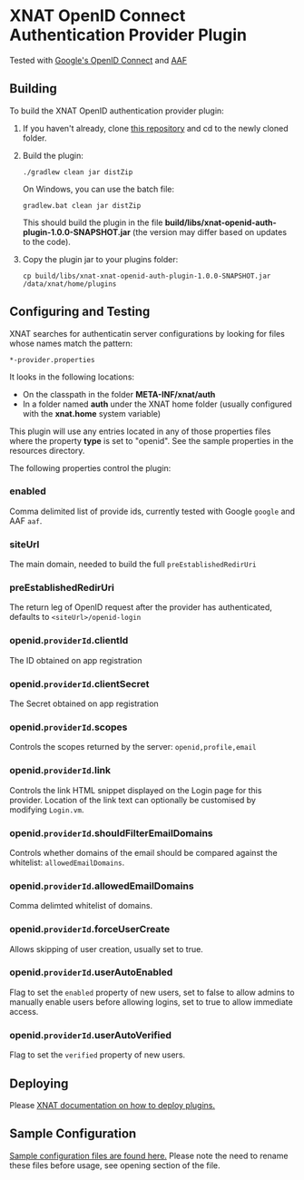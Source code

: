 # XNAT OpenID Connect Authentication Provider Plugin #

Tested with [Google's OpenID Connect](https://developers.google.com/identity/protocols/OpenIDConnect "Google OpenID Connect") and [AAF](https://aaf.edu.au/ "AAF")

## Building ##

To build the XNAT OpenID authentication provider plugin:

1. If you haven't already, clone [this repository](https://github.com/qcif/xnat-openid-auth-plugin.git) and cd to the newly cloned folder.

1. Build the plugin:

    `./gradlew clean jar distZip` 
    
    On Windows, you can use the batch file:
    
    `gradlew.bat clean jar distZip`
    
    This should build the plugin in the file **build/libs/xnat-openid-auth-plugin-1.0.0-SNAPSHOT.jar** 
    (the version may differ based on updates to the code).
    
1. Copy the plugin jar to your plugins folder: 

    `cp build/libs/xnat-xnat-openid-auth-plugin-1.0.0-SNAPSHOT.jar /data/xnat/home/plugins`

## Configuring and Testing ##

XNAT searches for authenticatin server configurations by looking for files whose names match the pattern:

    *-provider.properties
    
It looks in the following locations:

* On the classpath in the folder **META-INF/xnat/auth**
* In a folder named **auth** under the XNAT home folder (usually configured with the **xnat.home** system variable)

This plugin will use any entries located in any of those properties files where the property **type** is set to "openid". See the sample properties in the resources directory.

The following properties control the plugin:

### enabled
Comma delimited list of provide ids, currently tested with Google `google` and AAF `aaf`.

### siteUrl
The main domain, needed to build the full `preEstablishedRedirUri`

### preEstablishedRedirUri
The return leg of OpenID request after the provider has authenticated, defaults to `<siteUrl>/openid-login`

### openid.`providerId`.clientId
The ID obtained on app registration

### openid.`providerId`.clientSecret
The Secret obtained on app registration

### openid.`providerId`.scopes
Controls the scopes returned by the server: `openid,profile,email`

### openid.`providerId`.link
Controls the link HTML snippet displayed on the Login page for this provider. Location of the link text can optionally be customised by modifying `Login.vm`.

### openid.`providerId`.shouldFilterEmailDomains
Controls whether domains of the email should be compared against the whitelist: `allowedEmailDomains`.

### openid.`providerId`.allowedEmailDomains
Comma delimted whitelist of domains.

### openid.`providerId`.forceUserCreate
Allows skipping of user creation, usually set to true.

### openid.`providerId`.userAutoEnabled
Flag to set the `enabled` property of new users, set to false to allow admins to manually enable users before allowing logins, set to true to allow immediate access.

### openid.`providerId`.userAutoVerified
Flag to set the `verified` property of new users.

 
## Deploying ##

Please [XNAT documentation on how to deploy plugins.](https://wiki.xnat.org/documentation/xnat-administration/deploying-plugins-in-xnat)

## Sample Configuration ##

[Sample configuration files are found here.](src/main/resources/) Please note the need to rename these files before usage, see opening section of the file. 